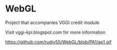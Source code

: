 # WebGL

Project that accompanies VGGI credit module.

Visit vggi-kpi.blogspot.com for more information

https://github.com/rudiy55/WebGL/blob/PA1/ap1.gif
